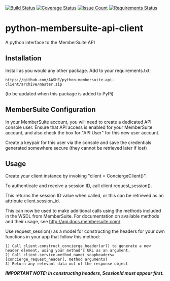 [![Build Status](https://travis-ci.org/AASHE/python-membersuite-api-client.svg?branch=master)](https://travis-ci.org/AASHE/python-membersuite-api-client) [![Coverage Status](https://coveralls.io/repos/github/AASHE/python-membersuite-api-client/badge.svg?branch=master)](https://coveralls.io/github/AASHE/python-membersuite-api-client?branch=master) [![Issue Count](https://codeclimate.com/github/AASHE/python-membersuite-api-client/badges/issue_count.svg)](https://codeclimate.com/github/AASHE/python-membersuite-api-client) [![Requirements Status](https://requires.io/github/AASHE/python-membersuite-api-client/requirements.svg?branch=master)](https://requires.io/github/AASHE/python-membersuite-api-client/requirements/?branch=master)

# python-membersuite-api-client
A python interface to the MemberSuite API

## Installation

Install as you would any other package. Add to your requirements.txt:

    https://github.com/AASHE/python-membersuite-api-client/archive/master.zip

(to be updated when this package is added to PyPi)

## MemberSuite Configuration

In your MemberSuite account, you will need to create a dedicated API console
user. Ensure that API access is enabled for your MemberSuite account, and
also check the box for "API User" for this new user account.

Create a keypair for this user via the console and save the credentials
generated somewhere secure (they cannot be retrieved later if lost)


## Usage

Create your client instance by invoking "client = ConciergeClient()".

To authenticate and receive a session ID, call client.request_session().

This returns the session ID value when called, or this can be retrieved as an
attribute client.session_id.

This can now be used to make additional calls using the methods included in
the WSDL from MemberSuite. For documentation on available methods and their
usage, see http://api.docs.membersuite.com/

Use request_session() as a model for constructing the headers for 
your own functions in your app that follow this method:

    1) Call client.construct_concierge_header(url) to generate a new header element, using your method's URL as an argument.
    2) Call client.service.method_name(_soapheaders=[concierge_request_header], method arguments)
    3) Return any relevant data out of the response object

***IMPORTANT NOTE: In constructing headers, SessionId must appear first.***